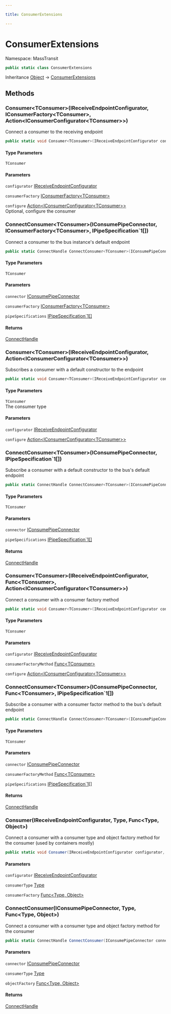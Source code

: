 ```yaml
---

title: ConsumerExtensions

---
```


# ConsumerExtensions

Namespace: MassTransit

```csharp
public static class ConsumerExtensions
```

Inheritance [Object](https://learn.microsoft.com/en-us/dotnet/api/system.object) → [ConsumerExtensions](../masstransit/consumerextensions)

## Methods

### **Consumer\<TConsumer\>(IReceiveEndpointConfigurator, IConsumerFactory\<TConsumer\>, Action\<IConsumerConfigurator\<TConsumer\>\>)**

Connect a consumer to the receiving endpoint

```csharp
public static void Consumer<TConsumer>(IReceiveEndpointConfigurator configurator, IConsumerFactory<TConsumer> consumerFactory, Action<IConsumerConfigurator<TConsumer>> configure)
```

#### Type Parameters

`TConsumer`<br/>

#### Parameters

`configurator` [IReceiveEndpointConfigurator](../../masstransit-abstractions/masstransit/ireceiveendpointconfigurator)<br/>

`consumerFactory` [IConsumerFactory\<TConsumer\>](../../masstransit-abstractions/masstransit/iconsumerfactory-1)<br/>

`configure` [Action\<IConsumerConfigurator\<TConsumer\>\>](https://learn.microsoft.com/en-us/dotnet/api/system.action-1)<br/>
Optional, configure the consumer

### **ConnectConsumer\<TConsumer\>(IConsumePipeConnector, IConsumerFactory\<TConsumer\>, IPipeSpecification`1[])**

Connect a consumer to the bus instance's default endpoint

```csharp
public static ConnectHandle ConnectConsumer<TConsumer>(IConsumePipeConnector connector, IConsumerFactory<TConsumer> consumerFactory, IPipeSpecification`1[] pipeSpecifications)
```

#### Type Parameters

`TConsumer`<br/>

#### Parameters

`connector` [IConsumePipeConnector](../../masstransit-abstractions/masstransit/iconsumepipeconnector)<br/>

`consumerFactory` [IConsumerFactory\<TConsumer\>](../../masstransit-abstractions/masstransit/iconsumerfactory-1)<br/>

`pipeSpecifications` [IPipeSpecification`1[]](../../masstransit-abstractions/masstransit-configuration/ipipespecification-1)<br/>

#### Returns

[ConnectHandle](../../masstransit-abstractions/masstransit/connecthandle)<br/>

### **Consumer\<TConsumer\>(IReceiveEndpointConfigurator, Action\<IConsumerConfigurator\<TConsumer\>\>)**

Subscribes a consumer with a default constructor to the endpoint

```csharp
public static void Consumer<TConsumer>(IReceiveEndpointConfigurator configurator, Action<IConsumerConfigurator<TConsumer>> configure)
```

#### Type Parameters

`TConsumer`<br/>
The consumer type

#### Parameters

`configurator` [IReceiveEndpointConfigurator](../../masstransit-abstractions/masstransit/ireceiveendpointconfigurator)<br/>

`configure` [Action\<IConsumerConfigurator\<TConsumer\>\>](https://learn.microsoft.com/en-us/dotnet/api/system.action-1)<br/>

### **ConnectConsumer\<TConsumer\>(IConsumePipeConnector, IPipeSpecification`1[])**

Subscribe a consumer with a default constructor to the bus's default endpoint

```csharp
public static ConnectHandle ConnectConsumer<TConsumer>(IConsumePipeConnector connector, IPipeSpecification`1[] pipeSpecifications)
```

#### Type Parameters

`TConsumer`<br/>

#### Parameters

`connector` [IConsumePipeConnector](../../masstransit-abstractions/masstransit/iconsumepipeconnector)<br/>

`pipeSpecifications` [IPipeSpecification`1[]](../../masstransit-abstractions/masstransit-configuration/ipipespecification-1)<br/>

#### Returns

[ConnectHandle](../../masstransit-abstractions/masstransit/connecthandle)<br/>

### **Consumer\<TConsumer\>(IReceiveEndpointConfigurator, Func\<TConsumer\>, Action\<IConsumerConfigurator\<TConsumer\>\>)**

Connect a consumer with a consumer factory method

```csharp
public static void Consumer<TConsumer>(IReceiveEndpointConfigurator configurator, Func<TConsumer> consumerFactoryMethod, Action<IConsumerConfigurator<TConsumer>> configure)
```

#### Type Parameters

`TConsumer`<br/>

#### Parameters

`configurator` [IReceiveEndpointConfigurator](../../masstransit-abstractions/masstransit/ireceiveendpointconfigurator)<br/>

`consumerFactoryMethod` [Func\<TConsumer\>](https://learn.microsoft.com/en-us/dotnet/api/system.func-1)<br/>

`configure` [Action\<IConsumerConfigurator\<TConsumer\>\>](https://learn.microsoft.com/en-us/dotnet/api/system.action-1)<br/>

### **ConnectConsumer\<TConsumer\>(IConsumePipeConnector, Func\<TConsumer\>, IPipeSpecification`1[])**

Subscribe a consumer with a consumer factor method to the bus's default endpoint

```csharp
public static ConnectHandle ConnectConsumer<TConsumer>(IConsumePipeConnector connector, Func<TConsumer> consumerFactoryMethod, IPipeSpecification`1[] pipeSpecifications)
```

#### Type Parameters

`TConsumer`<br/>

#### Parameters

`connector` [IConsumePipeConnector](../../masstransit-abstractions/masstransit/iconsumepipeconnector)<br/>

`consumerFactoryMethod` [Func\<TConsumer\>](https://learn.microsoft.com/en-us/dotnet/api/system.func-1)<br/>

`pipeSpecifications` [IPipeSpecification`1[]](../../masstransit-abstractions/masstransit-configuration/ipipespecification-1)<br/>

#### Returns

[ConnectHandle](../../masstransit-abstractions/masstransit/connecthandle)<br/>

### **Consumer(IReceiveEndpointConfigurator, Type, Func\<Type, Object\>)**

Connect a consumer with a consumer type and object factory method for the consumer (used by containers mostly)

```csharp
public static void Consumer(IReceiveEndpointConfigurator configurator, Type consumerType, Func<Type, object> consumerFactory)
```

#### Parameters

`configurator` [IReceiveEndpointConfigurator](../../masstransit-abstractions/masstransit/ireceiveendpointconfigurator)<br/>

`consumerType` [Type](https://learn.microsoft.com/en-us/dotnet/api/system.type)<br/>

`consumerFactory` [Func\<Type, Object\>](https://learn.microsoft.com/en-us/dotnet/api/system.func-2)<br/>

### **ConnectConsumer(IConsumePipeConnector, Type, Func\<Type, Object\>)**

Connect a consumer with a consumer type and object factory method for the consumer

```csharp
public static ConnectHandle ConnectConsumer(IConsumePipeConnector connector, Type consumerType, Func<Type, object> objectFactory)
```

#### Parameters

`connector` [IConsumePipeConnector](../../masstransit-abstractions/masstransit/iconsumepipeconnector)<br/>

`consumerType` [Type](https://learn.microsoft.com/en-us/dotnet/api/system.type)<br/>

`objectFactory` [Func\<Type, Object\>](https://learn.microsoft.com/en-us/dotnet/api/system.func-2)<br/>

#### Returns

[ConnectHandle](../../masstransit-abstractions/masstransit/connecthandle)<br/>
